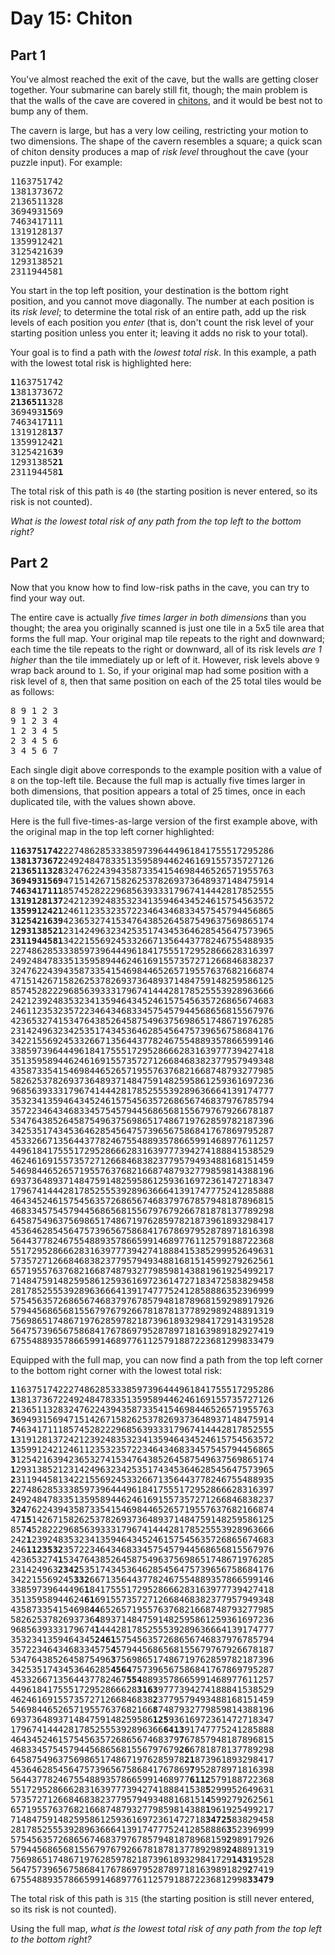 # Day 15: Chiton

## Part 1

You've almost reached the exit of the cave, but the walls are getting closer together. Your submarine can barely still fit, though; the main problem is that the walls of the cave are covered in [chitons](https://en.wikipedia.org/wiki/Chiton), and it would be best not to bump any of them.

The cavern is large, but has a very low ceiling, restricting your motion to two dimensions. The shape of the cavern resembles a square; a quick scan of chiton density produces a map of _risk level_ throughout the cave (your puzzle input). For example:

<pre>
1163751742
1381373672
2136511328
3694931569
7463417111
1319128137
1359912421
3125421639
1293138521
2311944581
</pre>

You start in the top left position, your destination is the bottom right position, and you cannot move diagonally. The number at each position is its _risk level_; to determine the total risk of an entire path, add up the risk levels of each position you _enter_ (that is, don't count the risk level of your starting position unless you enter it; leaving it adds no risk to your total).

Your goal is to find a path with the _lowest total risk_. In this example, a path with the lowest total risk is highlighted here:

<pre>
<b>1</b>163751742
<b>1</b>381373672
<b>2136511</b>328
369493<b>15</b>69
7463417<b>1</b>11
1319128<b>13</b>7
13599124<b>2</b>1
31254216<b>3</b>9
12931385<b>21</b>
231194458<b>1</b>
</pre>

The total risk of this path is `40` (the starting position is never entered, so its risk is not counted).

_What is the lowest total risk of any path from the top left to the bottom right?_

## Part 2

Now that you know how to find low-risk paths in the cave, you can try to find your way out.

The entire cave is actually _five times larger in both dimensions_ than you thought; the area you originally scanned is just one tile in a 5x5 tile area that forms the full map. Your original map tile repeats to the right and downward; each time the tile repeats to the right or downward, all of its risk levels _are 1 higher_ than the tile immediately up or left of it. However, risk levels above `9` wrap back around to `1`. So, if your original map had some position with a risk level of `8`, then that same position on each of the 25 total tiles would be as follows:

<pre>
8 9 1 2 3
9 1 2 3 4
1 2 3 4 5
2 3 4 5 6
3 4 5 6 7
</pre>

Each single digit above corresponds to the example position with a value of `8` on the top-left tile. Because the full map is actually five times larger in both dimensions, that position appears a total of 25 times, once in each duplicated tile, with the values shown above.

Here is the full five-times-as-large version of the first example above, with the original map in the top left corner highlighted:

<pre>
<b>1163751742</b>2274862853338597396444961841755517295286
<b>1381373672</b>2492484783351359589446246169155735727126
<b>2136511328</b>3247622439435873354154698446526571955763
<b>3694931569</b>4715142671582625378269373648937148475914
<b>7463417111</b>8574528222968563933317967414442817852555
<b>1319128137</b>2421239248353234135946434524615754563572
<b>1359912421</b>2461123532357223464346833457545794456865
<b>3125421639</b>4236532741534764385264587549637569865174
<b>1293138521</b>2314249632342535174345364628545647573965
<b>2311944581</b>3422155692453326671356443778246755488935
22748628533385973964449618417555172952866628316397
24924847833513595894462461691557357271266846838237
32476224394358733541546984465265719557637682166874
47151426715826253782693736489371484759148259586125
85745282229685639333179674144428178525553928963666
24212392483532341359464345246157545635726865674683
24611235323572234643468334575457944568656815567976
42365327415347643852645875496375698651748671976285
23142496323425351743453646285456475739656758684176
34221556924533266713564437782467554889357866599146
33859739644496184175551729528666283163977739427418
35135958944624616915573572712668468382377957949348
43587335415469844652657195576376821668748793277985
58262537826937364893714847591482595861259361697236
96856393331796741444281785255539289636664139174777
35323413594643452461575456357268656746837976785794
35722346434683345754579445686568155679767926678187
53476438526458754963756986517486719762859782187396
34253517434536462854564757396567586841767869795287
45332667135644377824675548893578665991468977611257
44961841755517295286662831639777394274188841538529
46246169155735727126684683823779579493488168151459
54698446526571955763768216687487932779859814388196
69373648937148475914825958612593616972361472718347
17967414442817852555392896366641391747775241285888
46434524615754563572686567468379767857948187896815
46833457545794456865681556797679266781878137789298
64587549637569865174867197628597821873961893298417
45364628545647573965675868417678697952878971816398
56443778246755488935786659914689776112579188722368
55172952866628316397773942741888415385299952649631
57357271266846838237795794934881681514599279262561
65719557637682166874879327798598143881961925499217
71484759148259586125936169723614727183472583829458
28178525553928963666413917477752412858886352396999
57545635726865674683797678579481878968159298917926
57944568656815567976792667818781377892989248891319
75698651748671976285978218739618932984172914319528
56475739656758684176786979528789718163989182927419
67554889357866599146897761125791887223681299833479
</pre>

Equipped with the full map, you can now find a path from the top left corner to the bottom right corner with the lowest total risk:

<pre>
<b>1</b>1637517422274862853338597396444961841755517295286
<b>1</b>3813736722492484783351359589446246169155735727126
<b>2</b>1365113283247622439435873354154698446526571955763
<b>3</b>6949315694715142671582625378269373648937148475914
<b>7</b>4634171118574528222968563933317967414442817852555
<b>1</b>3191281372421239248353234135946434524615754563572
<b>1</b>3599124212461123532357223464346833457545794456865
<b>3</b>1254216394236532741534764385264587549637569865174
<b>1</b>2931385212314249632342535174345364628545647573965
<b>2</b>3119445813422155692453326671356443778246755488935
<b>2</b>2748628533385973964449618417555172952866628316397
<b>2</b>4924847833513595894462461691557357271266846838237
<b>324</b>76224394358733541546984465265719557637682166874
47<b>15</b>1426715826253782693736489371484759148259586125
857<b>4</b>5282229685639333179674144428178525553928963666
242<b>1</b>2392483532341359464345246157545635726865674683
246<b>1123532</b>3572234643468334575457944568656815567976
423653274<b>1</b>5347643852645875496375698651748671976285
231424963<b>2342</b>5351743453646285456475739656758684176
342215569245<b>332</b>66713564437782467554889357866599146
33859739644496<b>1</b>84175551729528666283163977739427418
35135958944624<b>61</b>6915573572712668468382377957949348
435873354154698<b>44</b>652657195576376821668748793277985
5826253782693736<b>4</b>893714847591482595861259361697236
9685639333179674<b>1</b>444281785255539289636664139174777
3532341359464345<b>2461</b>575456357268656746837976785794
3572234643468334575<b>4</b>579445686568155679767926678187
5347643852645875496<b>3</b>756986517486719762859782187396
3425351743453646285<b>4564</b>757396567586841767869795287
4533266713564437782467<b>554</b>8893578665991468977611257
449618417555172952866628<b>3163</b>9777394274188841538529
462461691557357271266846838<b>2</b>3779579493488168151459
546984465265719557637682166<b>8</b>7487932779859814388196
693736489371484759148259586<b>125</b>93616972361472718347
17967414442817852555392896366<b>6413</b>91747775241285888
46434524615754563572686567468379<b>7</b>67857948187896815
46833457545794456865681556797679<b>26</b>6781878137789298
645875496375698651748671976285978<b>21</b>873961893298417
4536462854564757396567586841767869<b>7</b>952878971816398
5644377824675548893578665991468977<b>6112</b>579188722368
5517295286662831639777394274188841538<b>5</b>299952649631
5735727126684683823779579493488168151<b>4</b>599279262561
6571955763768216687487932779859814388<b>1</b>961925499217
7148475914825958612593616972361472718<b>34725</b>83829458
28178525553928963666413917477752412858886<b>3</b>52396999
57545635726865674683797678579481878968159<b>2</b>98917926
57944568656815567976792667818781377892989<b>24</b>8891319
756986517486719762859782187396189329841729<b>1431</b>9528
564757396567586841767869795287897181639891829<b>2</b>7419
675548893578665991468977611257918872236812998<b>33479</b>
</pre>

The total risk of this path is `315` (the starting position is still never entered, so its risk is not counted).

Using the full map, _what is the lowest total risk of any path from the top left to the bottom right?_

